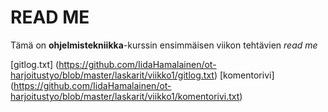 # READ ME
Tämä on **ohjelmistekniikka**-kurssin ensimmäisen viikon tehtävien *read me*

[gitlog.txt] (https://github.com/IidaHamalainen/ot-harjoitustyo/blob/master/laskarit/viikko1/gitlog.txt)
[komentorivi] (https://github.com/IidaHamalainen/ot-harjoitustyo/blob/master/laskarit/viikko1/komentorivi.txt)
